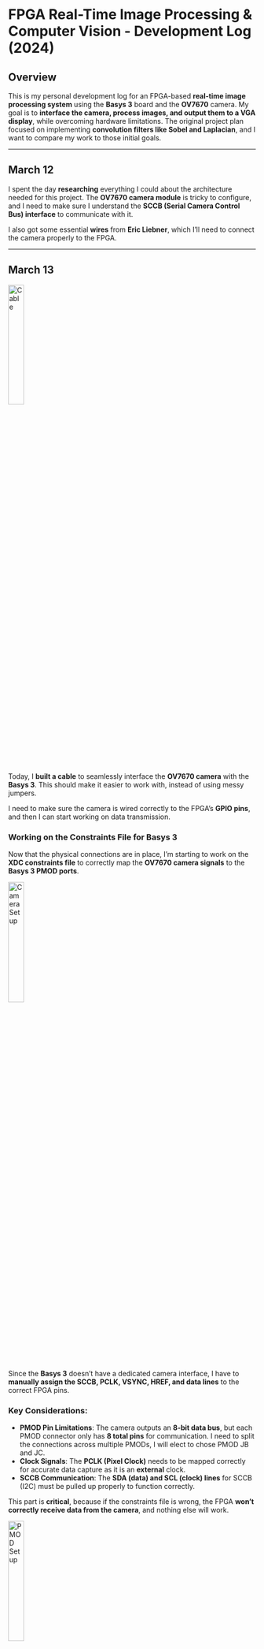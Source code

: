 # FPGA Real-Time Image Processing & Computer Vision - Development Log (2024)

## Overview
This is my personal development log for an FPGA-based **real-time image processing system** using the **Basys 3** board and the **OV7670** camera. My goal is to **interface the camera, process images, and output them to a VGA display**, while overcoming hardware limitations. The original project plan focused on implementing **convolution filters like Sobel and Laplacian**, and I want to compare my work to those initial goals.

---

## March 12  
I spent the day **researching** everything I could about the architecture needed for this project. The **OV7670 camera module** is tricky to configure, and I need to make sure I understand the **SCCB (Serial Camera Control Bus) interface** to communicate with it.  

I also got some essential **wires** from **Eric Liebner**, which I’ll need to connect the camera properly to the FPGA.

---

## March 13  

<img src="images/cable.jpg" alt="Cable" style="width:25%;">

Today, I **built a cable** to seamlessly interface the **OV7670 camera** with the **Basys 3**. This should make it easier to work with, instead of using messy jumpers.  

I need to make sure the camera is wired correctly to the FPGA’s **GPIO pins**, and then I can start working on data transmission.

### Working on the Constraints File for Basys 3  

Now that the physical connections are in place, I’m starting to work on the **XDC constraints file** to correctly map the **OV7670 camera signals** to the **Basys 3 PMOD ports**.  

<img src="images/camera_setup.jpg" alt="Camera Setup" style="width:25%;">

Since the **Basys 3** doesn’t have a dedicated camera interface, I have to **manually assign the SCCB, PCLK, VSYNC, HREF, and data lines** to the correct FPGA pins.  

### Key Considerations:  
- **PMOD Pin Limitations**: The camera outputs an **8-bit data bus**, but each PMOD connector only has **8 total pins** for communication. I need to split the connections across multiple PMODs, I will elect to chose PMOD JB and JC.  
- **Clock Signals**: The **PCLK (Pixel Clock)** needs to be mapped correctly for accurate data capture as it is an **external** clock.  
- **SCCB Communication**: The **SDA (data) and SCL (clock) lines** for SCCB (I2C) must be pulled up properly to function correctly.  

This part is **critical**, because if the constraints file is wrong, the FPGA **won’t correctly receive data from the camera**, and nothing else will work.  

<img src="images/pmod_setup.jpg" alt="PMOD Setup" style="width:25%;">

Once I finish defining all the mappings, I’ll start testing **basic communication** with the camera to make sure the signals are coming through properly.  

---

## March 14  
Got a **VGA cable** from **Eric Liebner** today. Now I have everything needed to test video output once I get the camera running.

---

## March 16  
Hit my first major roadblock—**my monitor at home doesn’t support VGA**. I had to go to the **NEB lab at UF** to work on it. **Ordered a VGA to HDMI converter** on Amazon so I can work from home in the future.  

I finally got **VGA output working**, and I have a **very rough implementation** of the system running. Right now, the FPGA **reads data from the OV7670 camera and outputs it directly to VGA**, but the image is **really bad**—the colors are completely wrong.  

I suspect the issue is with the **SCCB interface** not writing to the camera registers correctly. I’m using the **RGB565 color format** right now, but I think my data collection process is flawed. Debugging this is my next priority.

---

## March 17  
Made **a ton of progress today** refining and optimizing everything.  

After a lot of trial and error, I **finally got the colors working correctly!** Turns out the issue was **how I was writing to the SCCB registers**—I wasn’t configuring the camera properly. My first attempt at an SCCB interface was really bad, but now it is taking shape! 

I have **extensively studied the SCCB interface documentation** and now have a **deep understanding of the 3-phase write transmission process**. I also fully grasp how **SCCB packets are structured** and the exact steps needed to establish **proper communication with the camera**.  

One of the biggest frustrations right now is that **every time I tweak a camera setting, I have to recompile and flash a new bitstream to test it**. This is making development incredibly slow. On top of that, my **SCCB transmitter is glitchy** and sometimes writes the wrong values. I need to fix that too. This is probably due the fact that the Basys 3 buttons are not debounced.

I decided to switch from **RGB565 to RGB444** because of **ugly green artifacts** in the image. (Fun fact: humans perceive green better than any other color, so errors in the green channel are more noticeable.) Changing to **RGB444** was a simple tweak, and it improved the output a lot.  

### Memory Limitations  
One of the biggest problems with this project is **BRAM (Block RAM) limitations** on the Basys 3.  
- Full **VGA (640x480) at 12-bit color** needs **3.6 Mb**, but the Basys 3 only has **1.8 Mb**—not enough!  
- To work around this, I am using **qVGA (320x240) at 12-bit color**, which only requires **0.92 Mb**.  
- This is **more than 50% of my available BRAM**, so adding more image buffers for processing isn’t possible… yet.  

---

## March 18  
Had a **breakthrough idea** today: **use the Basys 3’s 16 switches to configure the camera in real-time!**  

Instead of recompiling the entire design just to change a register, I now use:  
- **Top 8 switches**: Set the **sub-address**.  
- **Bottom 8 switches**: Set the **value** of that register.  

This means I can now **tweak settings on the fly**, making development **way faster**.  

### Scaling Up for Edge Detection  
Since the **first image processing filter I want to implement is a Laplacian or Sobel filter**, I realized something:  
- **Color isn’t necessary for edge detection.** I just need intensity values.  
- Instead of **320x240 color**, I can **go back to full 640x480 resolution in grayscale** and store **1/3 the number of bits per pixel**.  
- This lets me **fit a full VGA frame in BRAM** while still leaving room for processing.  

#### Memory Calculation:  
Previously, I was using **qVGA (320×240) with 12-bit color**:  
`320 × 240 × 12 = 921,600 bits = 0.922 Mb`  

Since full VGA (640×480) at 12-bit color exceeds the BRAM limit:  
`640 × 480 × 12 = 3,686,400 bits = 3.69 Mb` (which is **too large** for Basys 3’s 1.8 Mb BRAM).  

By switching to grayscale at 4 bits per pixel:  
`640 × 480 × 4 = 1,228,800 bits = 1.23 Mb`  

This fits **within the Basys 3’s BRAM**, allowing me to process **higher-resolution images!**

Additionally, this means that if I migrate to the **Nexys A7 (4.86 Mb BRAM)**, I will be able to store **two full VGA grayscale frame buffers**, enabling **real-time processing with dual buffering**.   

It took **multiple hours of debugging** (thanks to Vivado being difficult), but I finally got **grayscale VGA working!** Ironically, it worked **on the very first bitstream build** after I solved all the compilation issues.  

### Future Expansion - Nexys A7  
Now that I have a system that **captures, processes, and outputs video**, I’m thinking about the **next step**:  
- The **Nexys A7 FPGA** has **4.86 Mb of BRAM**, which means I could fit **two frame buffers** instead of just one.  
- With two buffers, I can start doing **real-time image processing**, such as **edge detection with Sobel filters**.  
- **Bonus**: The Nexys A7 also has **16 switches and 4 buttons**, which will be **perfect for expanding control options.**  

Right now, I’m considering **using my student discount to get the Nexys A7** and porting my work over.  

---

## Next Steps  
- **Fix SCCB Transmitter**: The current implementation's base configuration is still glitchy. I need to clean up the logic and make it more stable.  
- **Implement Edge Detection**: Now that grayscale VGA is working, I can start working on **Sobel and Laplacian filters**.  
- **Migrate to Nexys A7**: More BRAM = dual frame buffers = real-time image processing!  

---

## Final Thoughts  
This has been a **challenging but exciting** project. I’ve had to **work around hardware limitations**, **debug low-level SCCB communication**, and **optimize memory usage** to make this work. Compared to the original project scope, I have successfully implemented **camera interfacing, VGA output, and memory management**, but **image processing filters are the next big challenge.**  

There’s still a lot to do, but I’m **really excited** about where this is going!  

---
**Author:** Zachary Mendez  
University of Florida | FPGAtors  